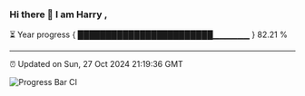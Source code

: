 ### Hi there 👋 I am Harry , 

⏳ Year progress { ████████████████████████▁▁▁▁▁▁ } 82.21 %

---

⏰ Updated on Sun, 27 Oct 2024 21:19:36 GMT

![Progress Bar CI](https://github.com/duykhang68/duykhang68/workflows/Progress%20Bar%20CI/badge.svg)
